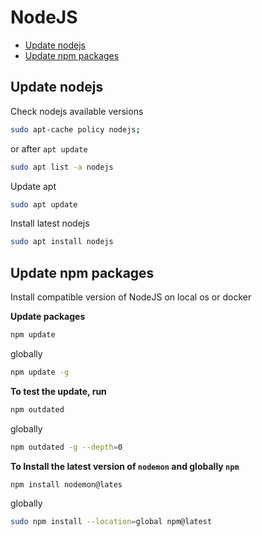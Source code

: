 # NodeJS

<!-- toc -->

- [Update nodejs](#update-nodejs)
- [Update npm packages](#update-npm-packages)


<!-- tocstop -->

## Update nodejs

Check nodejs available versions
```bash
sudo apt-cache policy nodejs;
```
or after `apt update` 
```bash
sudo apt list -a nodejs
```
Update apt
```bash
sudo apt update
```
Install latest nodejs
```bash
sudo apt install nodejs
```


## Update npm packages

Install compatible version of NodeJS on local os or docker

**Update packages**
``` bash
npm update
```
globally
```bash
npm update -g
```

**To test the update, run**
``` bash
npm outdated
```
globally
```bash
npm outdated -g --depth=0
```

**To Install the latest version of `nodemon` and globally `npm`**
``` bash
npm install nodemon@lates
```
globally
```bash
sudo npm install --location=global npm@latest
```
